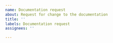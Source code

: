 ```yaml
---
name: Documentation request
about: Request for change to the documentation
title: ''
labels: Documentation request
assignees: ''

---
```

